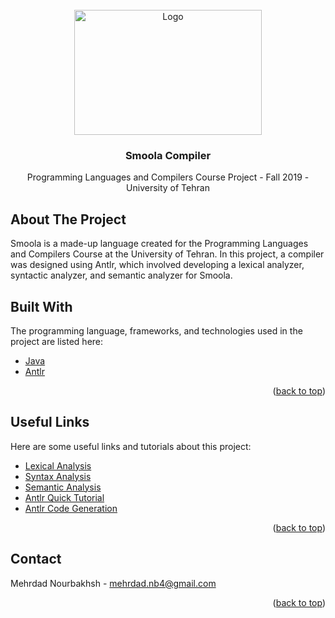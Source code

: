 <div id="top"></div>


<br />
<div align="center">
  
  <img src="https://miro.medium.com/v2/resize:fit:640/format:webp/1*XxZWsMHN2WKx6AB6aON5_w.png" alt="Logo" width="300" height="200">
  

  <h3 align="center">Smoola Compiler</h3>

  <p align="center">
    Programming Languages and Compilers Course Project - Fall 2019 - University of Tehran
    
</div>



<!-- TABLE OF CONTENTS -->
<!-- <details>
  <summary>Table of Contents</summary>
  <ol>
    <li>
      <a href="#about-the-project">About The Project</a>
    </li>
    <li>
      <a href="#built-with">Built With</a>
    </li>
    <li><a href="#useful-links">Useful Links</a></li>
    <li><a href="#contact">Contact</a></li>
  </ol>
</details>
-->


<!-- ABOUT THE PROJECT -->
## About The Project

Smoola is a made-up language created for the Programming Languages and Compilers Course at the University of Tehran. In this project, a compiler was designed using Antlr, which involved developing a lexical analyzer, syntactic analyzer, and semantic analyzer for Smoola.

## Built With

The programming language, frameworks, and technologies used in the project are listed here:

* [Java](https://www.java.com/en/)
* [Antlr](https://www.antlr.org/)

<p align="right">(<a href="#top">back to top</a>)</p>






## Useful Links

Here are some useful links and tutorials about this project:

* [Lexical Analysis](https://www.geeksforgeeks.org/introduction-of-lexical-analysis/)
* [Syntax Analysis](https://www.geeksforgeeks.org/introduction-to-syntax-analysis-in-compiler-design/)
* [Semantic Analysis](https://www.geeksforgeeks.org/semantic-analysis-in-compiler-design/)
* [Antlr Quick Tutorial](https://medium.com/@kv391/antlr4-grammar-a-quick-tutorial-e1f0fb6ca4ff)
* [Antlr Code Generation](https://medium.com/analytics-vidhya/antlr-and-code-generation-a71ead442005)

<p align="right">(<a href="#top">back to top</a>)</p>


<!-- CONTACT -->
## Contact

Mehrdad Nourbakhsh - mehrdad.nb4@gmail.com

<p align="right">(<a href="#top">back to top</a>)</p>





